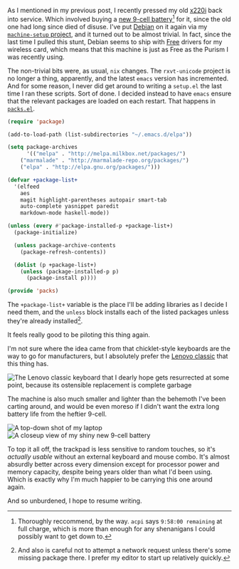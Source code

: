 As I mentioned in my previous post, I recently pressed my old [x220i](https://www.notebookcheck.net/Lenovo-ThinkPad-X220i.56185.0.html) back into service. Which involved buying a [new 9-cell battery](https://www.amazon.ca/Willino-Replacement-Battery-0A36282-ThinkPad/dp/B01LYNB6ZN/ref=sr_1_2?ie=UTF8&qid=1500557420&sr=8-2&keywords=lenovo+x220+battery)[^thoroughly-recommend] for it, since the old one had long since died of disuse. I've put [Debian](https://www.debian.org/distrib/) on it again via my [`machine-setup` project](https://github.com/inaimathi/machine-setup), and it turned out to be almost trivial. In fact, since the last time I pulled this stunt, Debian seems to ship with [Free](https://www.gnu.org/philosophy/free-sw.en.html) drivers for my wireless card, which means that this machine is just as Free as the Purism I was recently using.

[^thoroughly-recommend]: Thoroughly reccommend, by the way. `acpi` says `9:58:00 remaining` at full charge, which is more than enough for any shenanigans I could possibly want to get down to.

The non-trivial bits were, as usual, `nix` changes. The `rxvt-unicode` project is no longer a thing, apparently, and the latest `emacs` version has incremented. And for some reason, I never did get around to writing a `setup.el` the last time I ran these scripts. Sort of done. I decided instead to have `emacs` ensure that the relevant packages are loaded on each restart. That happens in [`packs.el`](https://github.com/inaimathi/machine-setup/blob/master/packs.el).

```lisp
(require 'package)

(add-to-load-path (list-subdirectories "~/.emacs.d/elpa"))

(setq package-archives
      '(("melpa" . "http://melpa.milkbox.net/packages/")
 	("marmalade" . "http://marmalade-repo.org/packages/")
 	("elpa" . "http://elpa.gnu.org/packages/")))

(defvar +package-list+
  '(elfeed
    aes
    magit highlight-parentheses autopair smart-tab
    auto-complete yasnippet paredit
    markdown-mode haskell-mode))

(unless (every #'package-installed-p +package-list+)
  (package-initialize)

  (unless package-archive-contents
    (package-refresh-contents))

  (dolist (p +package-list+)
    (unless (package-installed-p p)
      (package-install p))))

(provide 'packs)
```

The `+package-list+` variable is the place I'll be adding libraries as I decide I need them, and the `unless` block installs each of the listed packages unless they're already installed[^and-also].

[^and-also]: And also is careful not to attempt a network request unless there's some missing package there. I prefer my editor to start up relatively quickly.

It feels really good to be piloting this thing again.

I'm not sure where the idea came from that chicklet-style keyboards are the way to go for manufacturers, but I absolutely prefer the [Lenovo classic](http://laptoping.com/no-more-classic-thinkpad-laptop-keyboards.html) that this thing has.

![The Lenovo classic keyboard that I dearly hope gets resurrected at some point, because its ostensible replacement is complete garbage](/static/img/lenovo-classic-keyboard.jpg)

The machine is also much smaller and lighter than the behemoth I've been carting around, and would be even moreso if I didn't want the extra long battery life from the heftier 9-cell.

![A top-down shot of my laptop](/static/img/top-down-laptop.jpg)
![A closeup view of my shiny new 9-cell battery](/static/img/battery-closeup.jpg)

To top it all off, the trackpad is less sensitive to random touches, so it's _actually usable_ without an external keyboard and mouse combo. It's almost absurdly better across every dimension except for processor power and memory capacity, despite being years older than what I'd been using. Which is exactly why I'm much happier to be carrying this one around again.

And so unburdened, I hope to resume writing.

